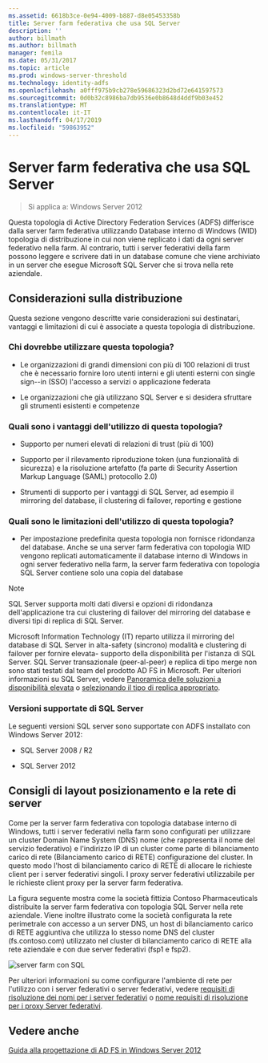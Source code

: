 ```yaml
---
ms.assetid: 6618b3ce-0e94-4009-b887-d8e05453358b
title: Server farm federativa che usa SQL Server
description: ''
author: billmath
ms.author: billmath
manager: femila
ms.date: 05/31/2017
ms.topic: article
ms.prod: windows-server-threshold
ms.technology: identity-adfs
ms.openlocfilehash: a0fff975b9cb278e59686323d2bd72e641597573
ms.sourcegitcommit: 0d0b32c8986ba7db9536e0b8648d4ddf9b03e452
ms.translationtype: MT
ms.contentlocale: it-IT
ms.lasthandoff: 04/17/2019
ms.locfileid: "59863952"
---
```

# <a name="federation-server-farm-using-sql-server"></a>Server farm federativa che usa SQL Server

>Si applica a: Windows Server 2012

Questa topologia di Active Directory Federation Services \(ADFS\) differisce dalla server farm federativa utilizzando Database interno di Windows \(WID\) topologia di distribuzione in cui non viene replicato i dati da ogni server federativo nella farm. Al contrario, tutti i server federativi della farm possono leggere e scrivere dati in un database comune che viene archiviato in un server che esegue Microsoft SQL Server che si trova nella rete aziendale.  
  
## <a name="deployment-considerations"></a>Considerazioni sulla distribuzione  
Questa sezione vengono descritte varie considerazioni sui destinatari, vantaggi e limitazioni di cui è associate a questa topologia di distribuzione.  
  
### <a name="who-should-use-this-topology"></a>Chi dovrebbe utilizzare questa topologia?  
  
-   Le organizzazioni di grandi dimensioni con più di 100 relazioni di trust che è necessario fornire loro utenti interni e gli utenti esterni con single sign-\-in \(SSO\) l'accesso a servizi o applicazione federata  
  
-   Le organizzazioni che già utilizzano SQL Server e si desidera sfruttare gli strumenti esistenti e competenze  
  
### <a name="what-are-the-benefits-of-using-this-topology"></a>Quali sono i vantaggi dell'utilizzo di questa topologia?  
  
-   Supporto per numeri elevati di relazioni di trust \(più di 100\)  
  
-   Supporto per il rilevamento riproduzione token \(una funzionalità di sicurezza\) e la risoluzione artefatto \(fa parte di Security Assertion Markup Language \(SAML\) protocollo 2.0\)  
  
-   Strumenti di supporto per i vantaggi di SQL Server, ad esempio il mirroring del database, il clustering di failover, reporting e gestione  
  
### <a name="what-are-the-limitations-of-using-this-topology"></a>Quali sono le limitazioni dell'utilizzo di questa topologia?  
  
-   Per impostazione predefinita questa topologia non fornisce ridondanza del database. Anche se una server farm federativa con topologia WID vengono replicati automaticamente il database interno di Windows in ogni server federativo nella farm, la server farm federativa con topologia SQL Server contiene solo una copia del database  
  
> [!NOTE]  
> SQL Server supporta molti dati diversi e opzioni di ridondanza dell'applicazione tra cui clustering di failover del mirroring del database e diversi tipi di replica di SQL Server.  
  
Microsoft Information Technology \(IT\) reparto utilizza il mirroring del database di SQL Server in alta\-safety \(sincrono\) modalità e clustering di failover per fornire elevata\- supporto della disponibilità per l'istanza di SQL Server. SQL Server transazionale \(peer\-al\-peer\) e replica di tipo merge non sono stati testati dal team del prodotto AD FS in Microsoft. Per ulteriori informazioni su SQL Server, vedere [Panoramica delle soluzioni a disponibilità elevata](https://go.microsoft.com/fwlink/?LinkId=179853) o [selezionando il tipo di replica appropriato](https://go.microsoft.com/fwlink/?LinkId=214648).  
  
### <a name="supported-sql-server-versions"></a>Versioni supportate di SQL Server  
Le seguenti versioni SQL server sono supportate con ADFS installato con Windows Server 2012:  
  
-   SQL Server 2008 \/ R2  
  
-   SQL Server 2012  
  
## <a name="server-placement-and-network-layout-recommendations"></a>Consigli di layout posizionamento e la rete di server  
Come per la server farm federativa con topologia database interno di Windows, tutti i server federativi nella farm sono configurati per utilizzare un cluster Domain Name System \(DNS\) nome \(che rappresenta il nome del servizio federativo\) e l'indirizzo IP di un cluster come parte di bilanciamento carico di rete \(Bilanciamento carico di RETE\) configurazione del cluster. In questo modo l'host di bilanciamento carico di RETE di allocare le richieste client per i server federativi singoli. I proxy server federativi utilizzabile per le richieste client proxy per la server farm federativa.  
  
La figura seguente mostra come la società fittizia Contoso Pharmaceuticals distribuite la server farm federativa con topologia SQL Server nella rete aziendale. Viene inoltre illustrato come la società configurata la rete perimetrale con accesso a un server DNS, un host di bilanciamento carico di RETE aggiuntiva che utilizza lo stesso nome DNS del cluster \(fs.contoso.com\) utilizzato nel cluster di bilanciamento carico di RETE alla rete aziendale e con due server federativi \(fsp1 e fsp2\).  
  
![server farm con SQL](media/FarmSQLProxies.gif)  
  
Per ulteriori informazioni su come configurare l'ambiente di rete per l'utilizzo con i server federativi o server federativi, vedere [requisiti di risoluzione dei nomi per i server federativi](Name-Resolution-Requirements-for-Federation-Servers.md) o [nome requisiti di risoluzione per i proxy Server federativi](Name-Resolution-Requirements-for-Federation-Server-Proxies.md).  
  
## <a name="see-also"></a>Vedere anche
[Guida alla progettazione di AD FS in Windows Server 2012](AD-FS-Design-Guide-in-Windows-Server-2012.md)
